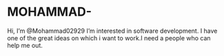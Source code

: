 # MOHAMMAD-
Hi, I’m @Mohammad02929 I’m interested in software development. I have one of the great ideas on which i want to work.I need a people who can help me out.
